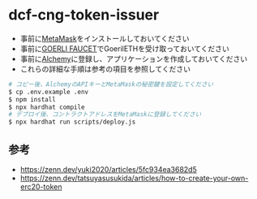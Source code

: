 # dcf-cng-token-issuer

- 事前に[MetaMask](https://metamask.io/)をインストールしておいてください
- 事前に[GOERLI FAUCET](https://goerlifaucet.com/)でGoerilETHを受け取っておいてください
- 事前に[Alchemy](https://www.alchemy.com/)に登録し、アプリケーションを作成しておいてください
- これらの詳細な手順は参考の項目を参照してください

```bash
# コピー後、AlchemyのAPIキーとMetaMaskの秘密鍵を設定してください
$ cp .env.example .env
$ npm install
$ npx hardhat compile
# デプロイ後、コントラクトアドレスをMetaMaskに登録してください
$ npx hardhat run scripts/deploy.js
```

## 参考

- https://zenn.dev/yuki2020/articles/5fc934ea3682d5
- https://zenn.dev/tatsuyasusukida/articles/how-to-create-your-own-erc20-token
